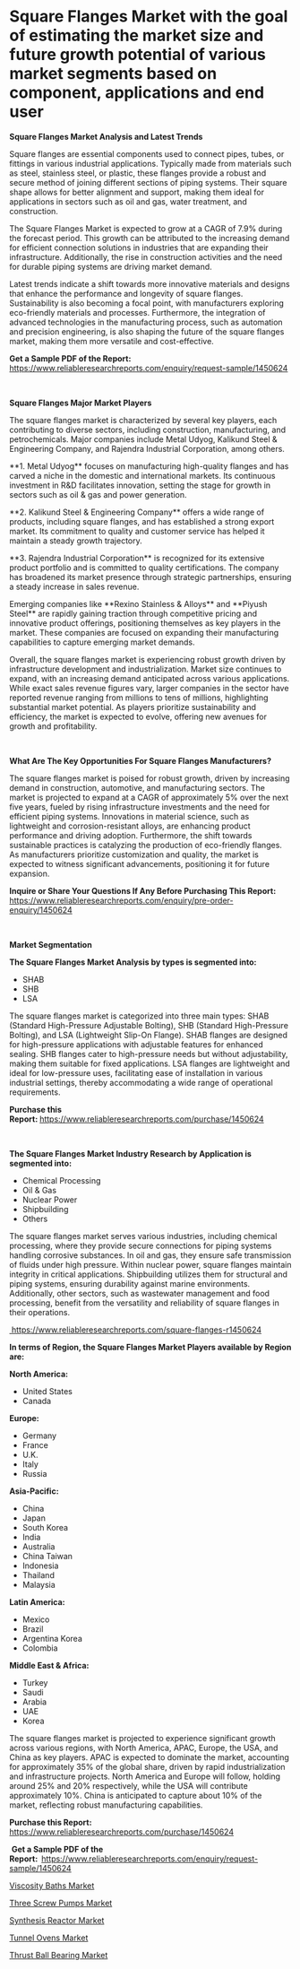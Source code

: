 <p><h1>Square Flanges Market with the goal of estimating the market size and future growth potential of various market segments based on component, applications and end user</h1></p><p><strong>Square Flanges Market Analysis and Latest Trends</strong></p>
<p><p>Square flanges are essential components used to connect pipes, tubes, or fittings in various industrial applications. Typically made from materials such as steel, stainless steel, or plastic, these flanges provide a robust and secure method of joining different sections of piping systems. Their square shape allows for better alignment and support, making them ideal for applications in sectors such as oil and gas, water treatment, and construction.</p><p>The Square Flanges Market is expected to grow at a CAGR of 7.9% during the forecast period. This growth can be attributed to the increasing demand for efficient connection solutions in industries that are expanding their infrastructure. Additionally, the rise in construction activities and the need for durable piping systems are driving market demand. </p><p>Latest trends indicate a shift towards more innovative materials and designs that enhance the performance and longevity of square flanges. Sustainability is also becoming a focal point, with manufacturers exploring eco-friendly materials and processes. Furthermore, the integration of advanced technologies in the manufacturing process, such as automation and precision engineering, is also shaping the future of the square flanges market, making them more versatile and cost-effective.</p></p>
<p><strong>Get a Sample PDF of the Report:&nbsp;</strong> <a href="https://www.reliableresearchreports.com/enquiry/request-sample/1450624?utm_campaign=37&utm_medium=2&utm_source=Github&utm_content=ia&utm_term=17022025&utm_id=square-flanges">https://www.reliableresearchreports.com/enquiry/request-sample/1450624</a></p>
<p>&nbsp;</p>
<p><strong>Square Flanges Major Market Players</strong></p>
<p><p>The square flanges market is characterized by several key players, each contributing to diverse sectors, including construction, manufacturing, and petrochemicals. Major companies include Metal Udyog, Kalikund Steel & Engineering Company, and Rajendra Industrial Corporation, among others.</p><p>**1. Metal Udyog** focuses on manufacturing high-quality flanges and has carved a niche in the domestic and international markets. Its continuous investment in R&D facilitates innovation, setting the stage for growth in sectors such as oil & gas and power generation.</p><p>**2. Kalikund Steel & Engineering Company** offers a wide range of products, including square flanges, and has established a strong export market. Its commitment to quality and customer service has helped it maintain a steady growth trajectory.</p><p>**3. Rajendra Industrial Corporation** is recognized for its extensive product portfolio and is committed to quality certifications. The company has broadened its market presence through strategic partnerships, ensuring a steady increase in sales revenue.</p><p>Emerging companies like **Rexino Stainless & Alloys** and **Piyush Steel** are rapidly gaining traction through competitive pricing and innovative product offerings, positioning themselves as key players in the market. These companies are focused on expanding their manufacturing capabilities to capture emerging market demands.</p><p>Overall, the square flanges market is experiencing robust growth driven by infrastructure development and industrialization. Market size continues to expand, with an increasing demand anticipated across various applications. While exact sales revenue figures vary, larger companies in the sector have reported revenue ranging from millions to tens of millions, highlighting substantial market potential. As players prioritize sustainability and efficiency, the market is expected to evolve, offering new avenues for growth and profitability.</p></p>
<p>&nbsp;</p>
<p><strong>What Are The Key Opportunities For Square Flanges Manufacturers?</strong></p>
<p><p>The square flanges market is poised for robust growth, driven by increasing demand in construction, automotive, and manufacturing sectors. The market is projected to expand at a CAGR of approximately 5% over the next five years, fueled by rising infrastructure investments and the need for efficient piping systems. Innovations in material science, such as lightweight and corrosion-resistant alloys, are enhancing product performance and driving adoption. Furthermore, the shift towards sustainable practices is catalyzing the production of eco-friendly flanges. As manufacturers prioritize customization and quality, the market is expected to witness significant advancements, positioning it for future expansion.</p></p>
<p><strong>Inquire or Share Your Questions If Any Before Purchasing This Report:</strong> <a href="https://www.reliableresearchreports.com/enquiry/pre-order-enquiry/1450624?utm_campaign=37&utm_medium=2&utm_source=Github&utm_content=ia&utm_term=17022025&utm_id=square-flanges">https://www.reliableresearchreports.com/enquiry/pre-order-enquiry/1450624</a></p>
<p>&nbsp;</p>
<p><strong>Market Segmentation</strong></p>
<p><strong>The Square Flanges Market Analysis by types is segmented into:</strong></p>
<p><ul><li>SHAB</li><li>SHB</li><li>LSA</li></ul></p>
<p><p>The square flanges market is categorized into three main types: SHAB (Standard High-Pressure Adjustable Bolting), SHB (Standard High-Pressure Bolting), and LSA (Lightweight Slip-On Flange). SHAB flanges are designed for high-pressure applications with adjustable features for enhanced sealing. SHB flanges cater to high-pressure needs but without adjustability, making them suitable for fixed applications. LSA flanges are lightweight and ideal for low-pressure uses, facilitating ease of installation in various industrial settings, thereby accommodating a wide range of operational requirements.</p></p>
<p><strong>Purchase this Report:&nbsp;</strong><a href="https://www.reliableresearchreports.com/purchase/1450624?utm_campaign=37&utm_medium=2&utm_source=Github&utm_content=ia&utm_term=17022025&utm_id=square-flanges">https://www.reliableresearchreports.com/purchase/1450624</a></p>
<p>&nbsp;</p>
<p><strong>The Square Flanges Market Industry Research by Application is segmented into:</strong></p>
<p><ul><li>Chemical Processing</li><li>Oil & Gas</li><li>Nuclear Power</li><li>Shipbuilding</li><li>Others</li></ul></p>
<p><p>The square flanges market serves various industries, including chemical processing, where they provide secure connections for piping systems handling corrosive substances. In oil and gas, they ensure safe transmission of fluids under high pressure. Within nuclear power, square flanges maintain integrity in critical applications. Shipbuilding utilizes them for structural and piping systems, ensuring durability against marine environments. Additionally, other sectors, such as wastewater management and food processing, benefit from the versatility and reliability of square flanges in their operations.</p></p>
<p><a href="https://www.reliableresearchreports.com/square-flanges-r1450624?utm_campaign=37&utm_medium=2&utm_source=Github&utm_content=ia&utm_term=17022025&utm_id=square-flanges">&nbsp;https://www.reliableresearchreports.com/square-flanges-r1450624</a></p>
<p><strong>In terms of Region, the Square Flanges Market Players available by Region are:</strong></p>
<p>
    <p> <strong> North America: </strong>
        <ul>
            <li>United States</li>
            <li>Canada</li>
        </ul>
        </p> 
    <p> <strong> Europe: </strong>
        <ul>
            <li>Germany</li>
            <li>France</li>
            <li>U.K.</li>
            <li>Italy</li>
            <li>Russia</li>
        </ul>
        </p> 
    <p> <strong> Asia-Pacific: </strong>
        <ul>
            <li>China</li>
            <li>Japan</li>
            <li>South Korea</li>
            <li>India</li>
            <li>Australia</li>
            <li>China Taiwan</li>
            <li>Indonesia</li>
            <li>Thailand</li>
            <li>Malaysia</li>
        </ul>
        </p> 
    <p> <strong> Latin America: </strong>
        <ul>
            <li>Mexico</li>
            <li>Brazil</li>
            <li>Argentina Korea</li>
            <li>Colombia</li>
        </ul>
        </p> 
    <p> <strong> Middle East & Africa: </strong>
        <ul>
            <li>Turkey</li>
            <li>Saudi</li>
            <li>Arabia</li>
            <li>UAE</li>
            <li>Korea</li>
        </ul>
    </p>
    </p>
<p><p>The square flanges market is projected to experience significant growth across various regions, with North America, APAC, Europe, the USA, and China as key players. APAC is expected to dominate the market, accounting for approximately 35% of the global share, driven by rapid industrialization and infrastructure projects. North America and Europe will follow, holding around 25% and 20% respectively, while the USA will contribute approximately 10%. China is anticipated to capture about 10% of the market, reflecting robust manufacturing capabilities.</p></p>
<p><strong>Purchase this Report: </strong><a href="https://www.reliableresearchreports.com/purchase/1450624?utm_campaign=37&utm_medium=2&utm_source=Github&utm_content=ia&utm_term=17022025&utm_id=square-flanges">https://www.reliableresearchreports.com/purchase/1450624</a></p>
<p>&nbsp;<strong>Get a Sample PDF of the Report:&nbsp;&nbsp;</strong><a href="https://www.reliableresearchreports.com/enquiry/request-sample/1450624?utm_campaign=37&utm_medium=2&utm_source=Github&utm_content=ia&utm_term=17022025&utm_id=square-flanges">https://www.reliableresearchreports.com/enquiry/request-sample/1450624</a></p>
<p><strong></strong></p>
<p><p><a href="https://github.com/genayziben/Market-Research-Report-List-1/blob/main/viscosity-baths-market.md?utm_campaign=37&utm_medium=2&utm_source=Github&utm_content=ia&utm_term=17022025&utm_id=square-flanges">Viscosity Baths Market</a></p><p><a href="https://github.com/meuskocov/Market-Research-Report-List-1/blob/main/three-screw-pumps-market.md?utm_campaign=37&utm_medium=2&utm_source=Github&utm_content=ia&utm_term=17022025&utm_id=square-flanges">Three Screw Pumps Market</a></p><p><a href="https://github.com/elitasvimal/Market-Research-Report-List-1/blob/main/synthesis-reactor-market.md?utm_campaign=37&utm_medium=2&utm_source=Github&utm_content=ia&utm_term=17022025&utm_id=square-flanges">Synthesis Reactor Market</a></p><p><a href="https://github.com/binnazcassam/Market-Research-Report-List-1/blob/main/tunnel-ovens-market.md?utm_campaign=37&utm_medium=2&utm_source=Github&utm_content=ia&utm_term=17022025&utm_id=square-flanges">Tunnel Ovens Market</a></p><p><a href="https://github.com/raeezkenedz/Market-Research-Report-List-1/blob/main/thrust-ball-bearing-market.md?utm_campaign=37&utm_medium=2&utm_source=Github&utm_content=ia&utm_term=17022025&utm_id=square-flanges">Thrust Ball Bearing Market</a></p></p>